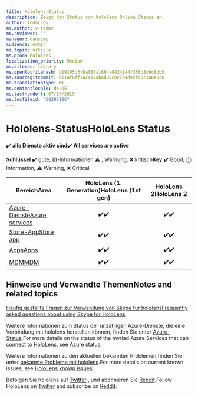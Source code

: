 ```yaml
---
title: Hololens-Status
description: Zeigt den Status von hololens Online Status an.
author: todmccoy
ms.author: v-todmc
ms.reviewer: ''
manager: dansimp
audience: Admin
ms.topic: article
ms.prod: hololens
localization_priority: Medium
ms.sitesec: library
ms.openlocfilehash: b19105d3f8a08fa1664a0424144f356b8cbc8dbb
ms.sourcegitcommit: 611af6ff7a2412abad80c0c7d4decfc0c3a0e8c8
ms.translationtype: MT
ms.contentlocale: de-DE
ms.lasthandoff: 07/17/2019
ms.locfileid: "68295186"
---
```

# <a name="hololens-status"></a><span data-ttu-id="d6f46-103">Hololens-Status</span><span class="sxs-lookup"><span data-stu-id="d6f46-103">HoloLens Status</span></span>

<span data-ttu-id="d6f46-104">✔️ **alle Dienste aktiv sind**</span><span class="sxs-lookup"><span data-stu-id="d6f46-104">✔️ **All services are active**</span></span>

<span data-ttu-id="d6f46-105">**Schlüssel** ✔️ gute, (i)-Informationen ⚠ , Warnung, ❌ kritisch</span><span class="sxs-lookup"><span data-stu-id="d6f46-105">**Key** ✔️ Good, ⓘ Information, ⚠ Warning, ❌ Critical</span></span> 

<span data-ttu-id="d6f46-106">Bereich</span><span class="sxs-lookup"><span data-stu-id="d6f46-106">Area</span></span>|<span data-ttu-id="d6f46-107">HoloLens (1. Generation)</span><span class="sxs-lookup"><span data-stu-id="d6f46-107">HoloLens (1st gen)</span></span>|<span data-ttu-id="d6f46-108">HoloLens 2</span><span class="sxs-lookup"><span data-stu-id="d6f46-108">HoloLens 2</span></span>
----|:----:|:----:
[<span data-ttu-id="d6f46-109">Azure-Dienste</span><span class="sxs-lookup"><span data-stu-id="d6f46-109">Azure services</span></span>](https://status.azure.com/en-us/status)|<span data-ttu-id="d6f46-110">✔️</span><span class="sxs-lookup"><span data-stu-id="d6f46-110">✔️</span></span>|<span data-ttu-id="d6f46-111">✔️</span><span class="sxs-lookup"><span data-stu-id="d6f46-111">✔️</span></span>
[<span data-ttu-id="d6f46-112">Store-App</span><span class="sxs-lookup"><span data-stu-id="d6f46-112">Store app</span></span>](https://www.microsoft.com/en-us/store/collections/hlgettingstarted/hololens)|<span data-ttu-id="d6f46-113">✔️</span><span class="sxs-lookup"><span data-stu-id="d6f46-113">✔️</span></span>|<span data-ttu-id="d6f46-114">✔️</span><span class="sxs-lookup"><span data-stu-id="d6f46-114">✔️</span></span>
[<span data-ttu-id="d6f46-115">Apps</span><span class="sxs-lookup"><span data-stu-id="d6f46-115">Apps</span></span>](https://www.microsoft.com/en-us/hololens/apps)|<span data-ttu-id="d6f46-116">✔️</span><span class="sxs-lookup"><span data-stu-id="d6f46-116">✔️</span></span>|<span data-ttu-id="d6f46-117">✔️</span><span class="sxs-lookup"><span data-stu-id="d6f46-117">✔️</span></span>
[<span data-ttu-id="d6f46-118">MDM</span><span class="sxs-lookup"><span data-stu-id="d6f46-118">MDM</span></span>](https://docs.microsoft.com/en-us/hololens/hololens-enroll-mdm)|<span data-ttu-id="d6f46-119">✔️</span><span class="sxs-lookup"><span data-stu-id="d6f46-119">✔️</span></span>|<span data-ttu-id="d6f46-120">✔️</span><span class="sxs-lookup"><span data-stu-id="d6f46-120">✔️</span></span>



## <a name="notes-and-related-topics"></a><span data-ttu-id="d6f46-121">Hinweise und Verwandte Themen</span><span class="sxs-lookup"><span data-stu-id="d6f46-121">Notes and related topics</span></span>

[<span data-ttu-id="d6f46-122">Häufig gestellte Fragen zur Verwendung von Skype für hololens</span><span class="sxs-lookup"><span data-stu-id="d6f46-122">Frequently asked questions about using Skype for HoloLens</span></span>](https://support.skype.com/en/faq/FA34641/frequently-asked-questions-about-using-skype-for-hololens)

<span data-ttu-id="d6f46-123">Weitere Informationen zum Status der unzähligen Azure-Dienste, die eine Verbindung mit hololens herstellen können, finden Sie unter [Azure-Status](https://azure.microsoft.com/en-us/status/).</span><span class="sxs-lookup"><span data-stu-id="d6f46-123">For more details on the status of the myriad Azure Services that can connect to HoloLens, see [Azure status](https://azure.microsoft.com/en-us/status/).</span></span>

<span data-ttu-id="d6f46-124">Weitere Informationen zu den aktuellen bekannten Problemen finden Sie unter [bekannte Probleme mit hololens](https://docs.microsoft.com/en-us/windows/mixed-reality/hololens-known-issues).</span><span class="sxs-lookup"><span data-stu-id="d6f46-124">For more details on current known issues, see [HoloLens known issues](https://docs.microsoft.com/en-us/windows/mixed-reality/hololens-known-issues).</span></span>

<span data-ttu-id="d6f46-125">Befolgen Sie hololens auf [Twitter](https://twitter.com/HoloLens) , und abonnieren Sie [Reddit](https://www.reddit.com/r/HoloLens/).</span><span class="sxs-lookup"><span data-stu-id="d6f46-125">Follow HoloLens on [Twitter](https://twitter.com/HoloLens) and subscribe on [Reddit](https://www.reddit.com/r/HoloLens/).</span></span>
